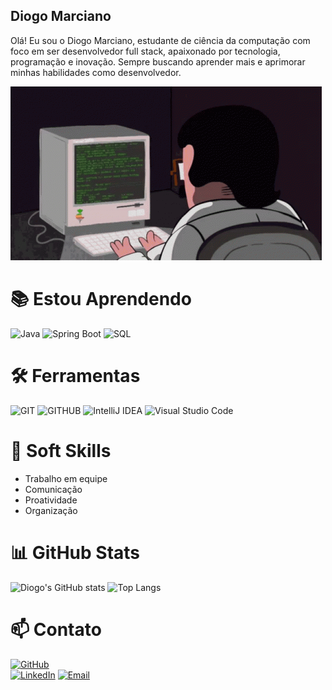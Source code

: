## Diogo Marciano
Olá! Eu sou o Diogo Marciano, estudante de ciência da computação com foco em ser desenvolvedor full stack, apaixonado por tecnologia, programação e inovação. Sempre buscando aprender mais e aprimorar minhas habilidades como desenvolvedor.

![trabalhando no computador](IMG_1927.gif)

# 📚 Estou Aprendendo
![Java](https://img.shields.io/badge/java-%23ED8B00.svg?style=for-the-badge&logo=openjdk&logoColor=white)
![Spring Boot](https://img.shields.io/badge/SpringBoot-6DB33F?style=for-the-badge&logo=spring-boot&logoColor=white)
![SQL](https://img.shields.io/badge/SQL-003B57?style=for-the-badge&logo=mysql&logoColor=white)

# 🛠️ Ferramentas
![GIT](https://img.shields.io/badge/git-%23F05033.svg?style=for-the-badge&logo=git&logoColor=white)
![GITHUB](https://img.shields.io/badge/github-%23121011.svg?style=for-the-badge&logo=github&logoColor=white)
![IntelliJ IDEA](https://img.shields.io/badge/IntelliJIDEA-000000.svg?style=for-the-badge&logo=intellij-idea&logoColor=white)
![Visual Studio Code](https://img.shields.io/badge/Visual%20Studio%20Code-0078d7.svg?style=for-the-badge&logo=visual-studio-code&logoColor=white)

# 🧠 Soft Skills
- Trabalho em equipe
- Comunicação
- Proatividade
- Organização

# 📊 GitHub Stats
![Diogo's GitHub stats](https://github-readme-stats.vercel.app/api?username=diogoosz&show_icons=true&theme=tokyonight)
![Top Langs](https://github-readme-stats.vercel.app/api/top-langs/?username=diogoosz&layout=compact&theme=tokyonight)

# 📫 Contato
[![GitHub](https://img.shields.io/badge/GitHub-000000?style=for-the-badge&logo=github&logoColor=white)](https://github.com/diogoosz)  
[![LinkedIn](https://img.shields.io/badge/LinkedIn-0077B5?style=for-the-badge&logo=linkedin&logoColor=white)]((https://www.linkedin.com/in/diogo-marciano-7306792a0/)) 
[![Email](https://img.shields.io/badge/Email-D14836?style=for-the-badge&logo=gmail&logoColor=white)](mailto:diogomarciano40@gmail.com)
